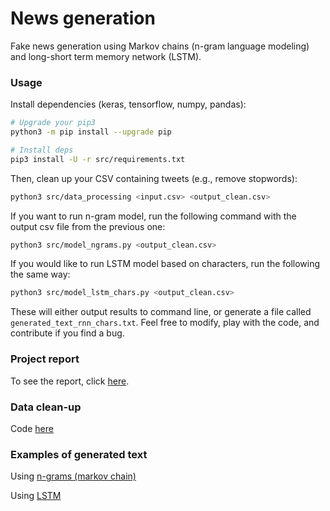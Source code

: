 # News generation

Fake news generation using Markov chains (n-gram language modeling) and long-short term memory network (LSTM).

### Usage

Install dependencies (keras, tensorflow, numpy, pandas):

```bash
# Upgrade your pip3
python3 -m pip install --upgrade pip

# Install deps
pip3 install -U -r src/requirements.txt
```

Then, clean up your CSV containing tweets (e.g., remove stopwords):

```bash
python3 src/data_processing <input.csv> <output_clean.csv>
```

If you want to run n-gram model, run the following command with the output csv file from the previous one:

```bash
python3 src/model_ngrams.py <output_clean.csv>
```

If you would like to run LSTM model based on characters, run the following the same way:

```bash
python3 src/model_lstm_chars.py <output_clean.csv>
```

These will either output results to command line, or generate a file called `generated_text_rnn_chars.txt`. Feel free to modify, play with the code, and contribute if you find a bug.

### Project report

To see the report, click [here](./results/Batyr_report.pdf).

### Data clean-up

Code [here](./src/data_processing.py)

### Examples of generated text

Using [n-grams (markov chain)](./results/5gram_200size.txt)

Using [LSTM](./results/generated_text_rnn_chars.txt)
